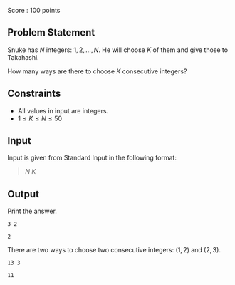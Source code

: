 Score : $100$ points

## Problem Statement

Snuke has $N$ integers: $1,2,\ldots,N$.
He will choose $K$ of them and give those to Takahashi.

How many ways are there to choose $K$ consecutive integers?

## Constraints

- All values in input are integers.
- $1 \leq K \leq N \leq 50$

## Input

Input is given from Standard Input in the following format:

> $N$ $K$

## Output

Print the answer.

```input1
3 2
```

```output1
2
```

There are two ways to choose two consecutive integers: $(1,2)$ and $(2,3)$.

```input2
13 3
```

```output2
11
```